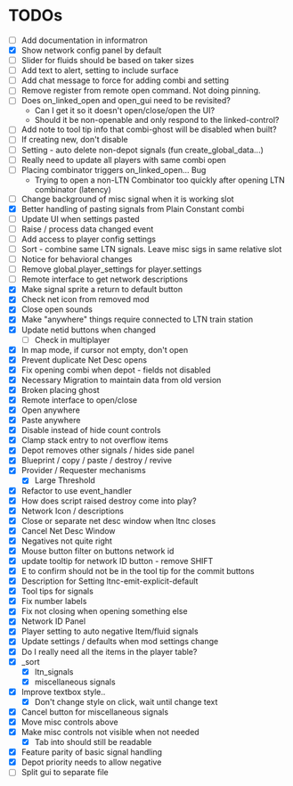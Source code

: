 # TODOs

- [ ] Add documentation in informatron
- [x] Show network config panel by default
- [ ] Slider for fluids should be based on taker sizes
- [ ] Add text to alert, setting to include surface
- [ ] Add chat message to force for adding combi and setting
- [ ] Remove register from remote open command.  Not doing pinning.
- [ ] Does on_linked_open and open_gui need to be revisited?
  - Can I get it so it doesn't open/close/open the UI?
  - Should it be non-openable and only respond to the linked-control?
- [ ] Add note to tool tip info that combi-ghost will be disabled when built?
- [ ] If creating new, don't disable
- [ ] Setting - auto delete non-depot signals (fun create_global_data...)
- [ ] Really need to update all players with same combi open
- [ ] Placing combinator triggers on_linked_open...  Bug
  - Trying to open a non-LTN Combinator too quickly after opening LTN combinator (latency)
- [ ] Change background of misc signal when it is working slot
- [x] Better handling of pasting signals from Plain Constant combi
- [ ] Update UI when settings pasted
- [ ] Raise / process data changed event
- [ ] Add access to player config settings
- [ ] Sort - combine same LTN signals.  Leave misc sigs in same relative slot
- [ ] Notice for behavioral changes
- [ ] Remove global.player_settings for player.settings
- [ ] Remote interface to get network descriptions
- [x] Make signal sprite a return to default button
- [x] Check net icon from removed mod
- [x] Close open sounds
- [x] Make "anywhere" things require connected to LTN train station
- [x] Update netid buttons when changed
  - [ ] Check in multiplayer
- [x] In map mode, if cursor not empty, don't open
- [x] Prevent duplicate Net Desc opens
- [x] Fix opening combi when depot - fields not disabled
- [x] Necessary Migration to maintain data from old version
- [x] Broken placing ghost
- [x] Remote interface to open/close
- [x] Open anywhere
- [x] Paste anywhere
- [x] Disable instead of hide count controls
- [x] Clamp stack entry to not overflow items
- [x] Depot removes other signals / hides side panel
- [x] Blueprint / copy / paste / destroy / revive
- [x] Provider / Requester mechanisms
  - [x] Large Threshold
- [x] Refactor to use event_handler
- [x] How does script raised destroy come into play?
- [x] Network Icon / descriptions
- [x] Close or separate net desc window when ltnc closes
- [x] Cancel Net Desc Window
- [x] Negatives not quite right
- [x] Mouse button filter on buttons network id
- [x] update tooltip for network ID button - remove SHIFT
- [x] E to confirm should not be in the tool tip for the commit buttons
- [x] Description for Setting ltnc-emit-explicit-default
- [x] Tool tips for signals
- [x] Fix number labels
- [x] Fix not closing when opening something else
- [x] Network ID Panel
- [x] Player setting to auto negative Item/fluid signals
- [x] Update settings / defaults when mod settings change
- [x] Do I really need all the items in the player table?
- [x] _sort
  - [x] ltn_signals
  - [x] miscellaneous signals
- [x] Improve textbox style..
  - [x] Don't change style on click, wait until change text
- [x] Cancel button for miscellaneous signals
- [x] Move misc controls above
- [x] Make misc controls not visible when not needed
  - [x] Tab into should still be readable
- [x] Feature parity of basic signal handling
- [x] Depot priority needs to allow negative
- [ ] Split gui to separate file
